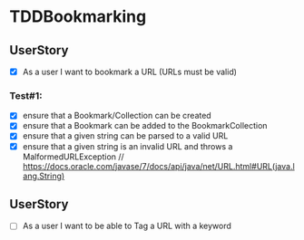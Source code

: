 # TDDBookmarking

## UserStory
- [x] As a user I want to bookmark a URL (URLs must be valid)
### Test#1:
- [x] ensure that a Bookmark/Collection can be created
- [x] ensure that a Bookmark can be added to the BookmarkCollection
- [x] ensure that a given string can be parsed to a valid URL
- [x] ensure that a given string is an invalid URL and throws a MalformedURLException 
// https://docs.oracle.com/javase/7/docs/api/java/net/URL.html#URL(java.lang.String)

## UserStory
- [ ] As a user I want to be able to Tag a URL with a keyword

